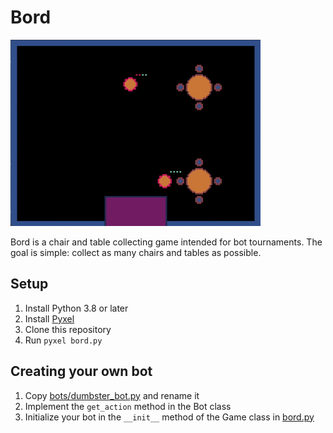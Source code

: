 # Bord

![Demo](.docs/demo.gif)

Bord is a chair and table collecting game intended for bot tournaments.
The goal is simple: collect as many chairs and tables as possible.

## Setup

1. Install Python 3.8 or later
2. Install [Pyxel](https://github.com/kitao/pyxel)
3. Clone this repository
4. Run `pyxel bord.py`

## Creating your own bot

1. Copy [bots/dumbster_bot.py](bots/dumbster_bot.py) and rename it
2. Implement the `get_action` method in the Bot class
3. Initialize your bot in the `__init__` method of the Game class in [bord.py](bord.py)
